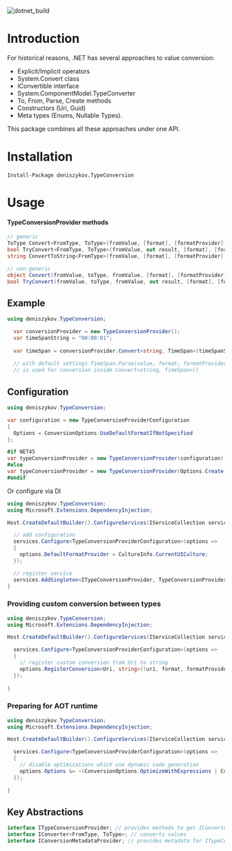 ![dotnet_build](https://github.com/deniszykov/TypeConversion/workflows/dotnet_build/badge.svg)

Introduction
============
For historical reasons, .NET has several approaches to value conversion:
- Explicit/Implicit operators
- System.Convert class 
- IConvertible interface
- System.ComponentModel.TypeConverter
- To, From, Parse, Create methods
- Constructors (Uri, Guid)
- Meta types (Enums, Nullable Types).

This package combines all these approaches under one API. 

Installation
============
```
Install-Package deniszykov.TypeConversion 
```

Usage
============

#### TypeConversionProvider methods
```csharp
// generic
ToType Convert<FromType, ToType>(fromValue, [format], [formatProvider]);
bool TryConvert<FromType, ToType>(fromValue, out result, [format], [formatProvider]);
string ConvertToString<FromType>(fromValue, [format], [formatProvider]);

// non-generic
object Convert(fromValue, toType, fromValue, [format], [formatProvider]);
bool TryConvert(fromValue, toType, fromValue, out result, [format], [formatProvider]);
```

## Example
```csharp
using deniszykov.TypeConversion;

  var conversionProvider = new TypeConversionProvider();
  var timeSpanString = "00:00:01";
  
  var timeSpan = conversionProvider.Convert<string, TimeSpan>(timeSpanString);
  
  // with default settings TimeSpan.Parse(value, format, formatProvider) 
  // is used for conversion inside Convert<string, TimeSpan>()
```

## Configuration
```csharp
using deniszykov.TypeConversion;

var configuration = new TypeConversionProviderConfiguration
{
  Options = ConversionOptions.UseDefaultFormatIfNotSpecified
};

#if NET45
var typeConversionProvider = new TypeConversionProvider(configuration);
#else
var typeConversionProvider = new TypeConversionProvider(Options.Create(configuration));
#endif
```
Or configure via DI
```csharp
using deniszykov.TypeConversion;
using Microsoft.Extensions.DependencyInjection;

Host.CreateDefaultBuilder().ConfigureServices(IServiceCollection services) => {

  // add configuration
  services.Configure<TypeConversionProviderConfiguration>(options =>
  {
    options.DefaultFormatProvider = CultureInfo.CurrentUICulture;
  });

  // register service
  services.AddSingleton<ITypeConversionProvider, TypeConversionProvider>();
}
```

### Providing custom conversion between types
```csharp
using deniszykov.TypeConversion;
using Microsoft.Extensions.DependencyInjection;

Host.CreateDefaultBuilder().ConfigureServices(IServiceCollection services) => {

  services.Configure<TypeConversionProviderConfiguration>(options =>
  {
    // register custom conversion from Uri to string
    options.RegisterConversion<Uri, string>((uri, format, formatProvider) => uri.OriginalString);
  });
  
}
```

### Preparing for AOT runtime
```csharp
using deniszykov.TypeConversion;
using Microsoft.Extensions.DependencyInjection;

Host.CreateDefaultBuilder().ConfigureServices(IServiceCollection services) => {

  services.Configure<TypeConversionProviderConfiguration>(options =>
  {
    // disable optimizations which use dynamic code generation
    options.Options &= ~(ConversionOptions.OptimizeWithExpressions | ConversionOptions.OptimizeWithGenerics);
  });
  
}
```

## Key Abstractions

```csharp
interface ITypeConversionProvider; // provides methods to get IConverter
interface IConverter<FromType, ToType>; // converts values
interface IConversionMetadataProvider; // provides metadata for ITypeConversionProvider
```


